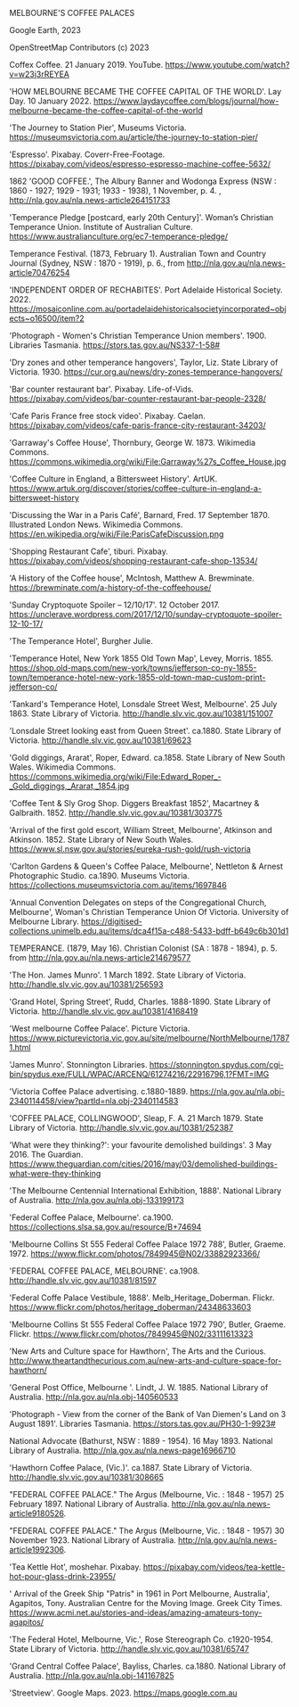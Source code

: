 MELBOURNE'S COFFEE PALACES

Google Earth, 2023

OpenStreetMap Contributors (c) 2023

Coffex Coffee. 21 January 2019. YouTube. https://www.youtube.com/watch?v=w23j3rREYEA

'HOW MELBOURNE BECAME THE COFFEE CAPITAL OF THE WORLD'. Lay Day. 10 January 2022. https://www.laydaycoffee.com/blogs/journal/how-melbourne-became-the-coffee-capital-of-the-world

'The Journey to Station Pier', Museums Victoria. https://museumsvictoria.com.au/article/the-journey-to-station-pier/

'Espresso'. Pixabay. Coverr-Free-Footage. https://pixabay.com/videos/espresso-espresso-machine-coffee-5632/

1862 'GOOD COFFEE.', The Albury Banner and Wodonga Express (NSW : 1860 - 1927; 1929 - 1931; 1933 - 1938), 1 November, p. 4. , http://nla.gov.au/nla.news-article264151733 

'Temperance Pledge [postcard, early 20th Century]'. Woman’s Christian Temperance Union. Institute of Australian Culture. https://www.australianculture.org/ec7-temperance-pledge/

Temperance Festival. (1873, February 1). Australian Town and Country Journal (Sydney, NSW : 1870 - 1919), p. 6., from http://nla.gov.au/nla.news-article70476254 

'INDEPENDENT ORDER OF RECHABITES'. Port Adelaide Historical Society. 2022. https://mosaiconline.com.au/portadelaidehistoricalsocietyincorporated~objects~o16500/item?2

'Photograph - Women's Christian Temperance Union members'. 1900. Libraries Tasmania. https://stors.tas.gov.au/NS337-1-58#

'Dry zones and other temperance hangovers', Taylor, Liz. State Library of Victoria. 1930. https://cur.org.au/news/dry-zones-temperance-hangovers/

'Bar counter restaurant bar'. Pixabay. Life-of-Vids. https://pixabay.com/videos/bar-counter-restaurant-bar-people-2328/

'Cafe Paris France free stock video'. Pixabay. Caelan. https://pixabay.com/videos/cafe-paris-france-city-restaurant-34203/

'Garraway's Coffee House', Thornbury, George W. 1873. Wikimedia Commons. https://commons.wikimedia.org/wiki/File:Garraway%27s_Coffee_House.jpg

'Coffee Culture in England, a Bittersweet History'. ArtUK. https://www.artuk.org/discover/stories/coffee-culture-in-england-a-bittersweet-history

'Discussing the War in a Paris Café', Barnard, Fred. 17 September 1870. Illustrated London News. Wikimedia Commons. https://en.wikipedia.org/wiki/File:ParisCafeDiscussion.png

'Shopping Restaurant Cafe', tiburi. Pixabay. https://pixabay.com/videos/shopping-restaurant-cafe-shop-13534/

'A History of the Coffee house', McIntosh, Matthew A. Brewminate. https://brewminate.com/a-history-of-the-coffeehouse/

'Sunday Cryptoquote Spoiler – 12/10/17'. 12 October 2017. https://unclerave.wordpress.com/2017/12/10/sunday-cryptoquote-spoiler-12-10-17/

'The Temperance Hotel', Burgher Julie.

'Temperance Hotel, New York 1855 Old Town Map', Levey, Morris. 1855. https://shop.old-maps.com/new-york/towns/jefferson-co-ny-1855-town/temperance-hotel-new-york-1855-old-town-map-custom-print-jefferson-co/

'Tankard's Temperance Hotel, Lonsdale Street West, Melbourne'. 25 July 1863. State Library of Victoria. http://handle.slv.vic.gov.au/10381/151007

'Lonsdale Street looking east from Queen Street'. ca.1880. State Library of Victoria. http://handle.slv.vic.gov.au/10381/69623

'Gold diggings, Ararat', Roper, Edward. ca.1858. State Library of New South Wales. Wikimedia Commons. https://commons.wikimedia.org/wiki/File:Edward_Roper_-_Gold_diggings,_Ararat,_1854.jpg

'Coffee Tent & Sly Grog Shop. Diggers Breakfast 1852', Macartney & Galbraith. 1852. http://handle.slv.vic.gov.au/10381/303775

'Arrival of the first gold escort, William Street, Melbourne', Atkinson and Atkinson. 1852. State Library of New South Wales. https://www.sl.nsw.gov.au/stories/eureka-rush-gold/rush-victoria

'Carlton Gardens & Queen's Coffee Palace, Melbourne', Nettleton & Arnest Photographic Studio. ca.1890. Museums Victoria. https://collections.museumsvictoria.com.au/items/1697846

'Annual Convention Delegates on steps of the Congregational Church, Melbourne', Woman's Christian Temperance Union Of Victoria. University of Melbourne Library. https://digitised-collections.unimelb.edu.au/items/dca4f15a-c488-5433-bdff-b649c6b301d1

TEMPERANCE. (1879, May 16). Christian Colonist (SA : 1878 - 1894), p. 5. from http://nla.gov.au/nla.news-article214679577 

'The Hon. James Munro'. 1 March 1892. State Library of Victoria. http://handle.slv.vic.gov.au/10381/256593

'Grand Hotel, Spring Street', Rudd, Charles. 1888-1890. State Library of Victoria. http://handle.slv.vic.gov.au/10381/4168419

'West melbourne Coffee Palace'. Picture Victoria. https://www.picturevictoria.vic.gov.au/site/melbourne/NorthMelbourne/17871.html

'James Munro'. Stonnington Libraries. https://stonnington.spydus.com/cgi-bin/spydus.exe/FULL/WPAC/ARCENQ/61274216/22916796,1?FMT=IMG

'Victoria Coffee Palace advertising. c.1880-1889. https://nla.gov.au/nla.obj-2340114458/view?partId=nla.obj-2340114583

'COFFEE PALACE, COLLINGWOOD', Sleap, F. A. 21 March 1879. State Library of Victoria. http://handle.slv.vic.gov.au/10381/252387

'What were they thinking?': your favourite demolished buildings'. 3 May 2016. The Guardian. https://www.theguardian.com/cities/2016/may/03/demolished-buildings-what-were-they-thinking

'The Melbourne Centennial International Exhibition, 1888'. National Library of Australia. http://nla.gov.au/nla.obj-133199173

'Federal Coffee Palace, Melbourne'. ca.1900. https://collections.slsa.sa.gov.au/resource/B+74694

'Melbourne Collins St 555 Federal Coffee Palace 1972 788', Butler, Graeme. 1972. https://www.flickr.com/photos/7849945@N02/33882923366/

'FEDERAL COFFEE PALACE, MELBOURNE'. ca.1908. http://handle.slv.vic.gov.au/10381/81597

'Federal Coffe Palace Vestibule, 1888'. Melb_Heritage_Doberman. Flickr. https://www.flickr.com/photos/heritage_doberman/24348633603

'Melbourne Collins St 555 Federal Coffee Palace 1972 790', Butler, Graeme. Flickr. https://www.flickr.com/photos/7849945@N02/33111613323

'New Arts and Culture space for Hawthorn', The Arts and the Curious. http://www.theartandthecurious.com.au/new-arts-and-culture-space-for-hawthorn/

'General Post Office, Melbourne '. Lindt, J. W. 1885. National Library of Australia. http://nla.gov.au/nla.obj-140560533

'Photograph - View from the corner of the Bank of Van Diemen's Land on 3 August 1891'. Libraries Tasmania. https://stors.tas.gov.au/PH30-1-9923#

National Advocate (Bathurst, NSW : 1889 - 1954). 16 May 1893. National Library of Australia. http://nla.gov.au/nla.news-page16966710

'Hawthorn Coffee Palace, (Vic.)'. ca.1887. State Library of Victoria. http://handle.slv.vic.gov.au/10381/308665

"FEDERAL COFFEE PALACE." The Argus (Melbourne, Vic. : 1848 - 1957) 25 February 1897. National Library of Australia. http://nla.gov.au/nla.news-article9180526. 

"FEDERAL COFFEE PALACE." The Argus (Melbourne, Vic. : 1848 - 1957) 30 November 1923. National Library of Australia. http://nla.gov.au/nla.news-article1992306. 

'Tea Kettle Hot', moshehar. Pixabay. https://pixabay.com/videos/tea-kettle-hot-pour-glass-drink-23955/

' Arrival of the Greek Ship "Patris" in 1961 in Port Melbourne, Australia', Agapitos, Tony. Australian Centre for the Moving Image. Greek City Times. https://www.acmi.net.au/stories-and-ideas/amazing-amateurs-tony-agapitos/

'The Federal Hotel, Melbourne, Vic.', Rose Stereograph Co. c1920-1954. State Library of Victoria. http://handle.slv.vic.gov.au/10381/65747

'Grand Central Coffee Palace', Bayliss, Charles. ca.1880. National Library of Australia. http://nla.gov.au/nla.obj-141167825

'Streetview'. Google Maps. 2023. https://maps.google.com.au
